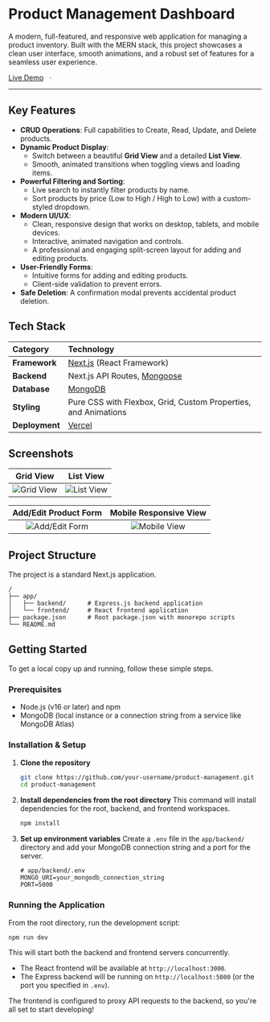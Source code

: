 # Product Management Dashboard

A modern, full-featured, and responsive web application for managing a product inventory. Built with the MERN stack, this project showcases a clean user interface, smooth animations, and a robust set of features for a seamless user experience.

[Live Demo](https://your-live-demo-link.com) &nbsp;&nbsp;·&nbsp;&nbsp;

---

## Key Features

-   **CRUD Operations**: Full capabilities to Create, Read, Update, and Delete products.
-   **Dynamic Product Display**:
    -   Switch between a beautiful **Grid View** and a detailed **List View**.
    -   Smooth, animated transitions when toggling views and loading items.
-   **Powerful Filtering and Sorting**:
    -   Live search to instantly filter products by name.
    -   Sort products by price (Low to High / High to Low) with a custom-styled dropdown.
-   **Modern UI/UX**:
    -   Clean, responsive design that works on desktop, tablets, and mobile devices.
    -   Interactive, animated navigation and controls.
    -   A professional and engaging split-screen layout for adding and editing products.
-   **User-Friendly Forms**:
    -   Intuitive forms for adding and editing products.
    -   Client-side validation to prevent errors.
-   **Safe Deletion**: A confirmation modal prevents accidental product deletion.

## Tech Stack

| Category      | Technology                                                                                             |
| :------------ | :----------------------------------------------------------------------------------------------------- |
| **Framework** | [Next.js](https://nextjs.org/) (React Framework)                                                       |
| **Backend**   | Next.js API Routes, [Mongoose](https://mongoosejs.com/)                                                |
| **Database**  | [MongoDB](https://www.mongodb.com/)                                                                    |
| **Styling**   | Pure CSS with Flexbox, Grid, Custom Properties, and Animations                                         |
| **Deployment**| [Vercel](https://vercel.com/)                                                                          |

## Screenshots

| Grid View                               | List View                               |
| :-------------------------------------: | :-------------------------------------: |
| ![Grid View](./screenshots/grid-view.png) | ![List View](./screenshots/list-view.png) |

| Add/Edit Product Form                     | Mobile Responsive View                    |
| :---------------------------------------: | :---------------------------------------: |
| ![Add/Edit Form](./screenshots/form-view.png) | ![Mobile View](./screenshots/mobile-view.png) |


## Project Structure

The project is a standard Next.js application.

```
/
├── app/
│   ├── backend/      # Express.js backend application
│   └── frontend/     # React frontend application
├── package.json      # Root package.json with monorepo scripts
└── README.md
```

## Getting Started

To get a local copy up and running, follow these simple steps.

### Prerequisites

-   Node.js (v16 or later) and npm
-   MongoDB (local instance or a connection string from a service like MongoDB Atlas)

### Installation & Setup

1.  **Clone the repository**
    ```sh
    git clone https://github.com/your-username/product-management.git
    cd product-management
    ```

2.  **Install dependencies from the root directory**
    This command will install dependencies for the root, backend, and frontend workspaces.
    ```sh
    npm install
    ```

3.  **Set up environment variables**
    Create a `.env` file in the `app/backend/` directory and add your MongoDB connection string and a port for the server.
    ```env
    # app/backend/.env
    MONGO_URI=your_mongodb_connection_string
    PORT=5000
    ```

### Running the Application

From the root directory, run the development script:

```sh
npm run dev
```

This will start both the backend and frontend servers concurrently.
-   The React frontend will be available at `http://localhost:3000`.
-   The Express backend will be running on `http://localhost:5000` (or the port you specified in `.env`).

The frontend is configured to proxy API requests to the backend, so you're all set to start developing!